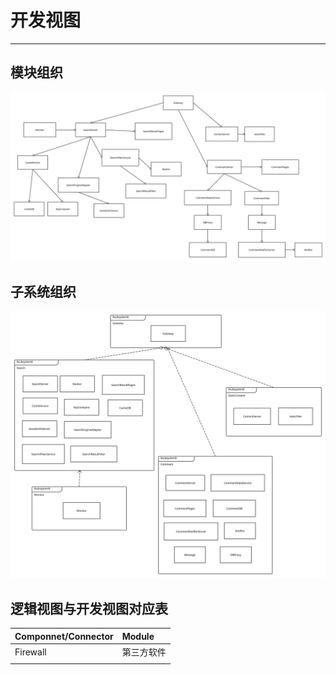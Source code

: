 # 开发视图

---

## 模块组织

![](/assets/模块组织.svg)

## 子系统组织

![](/assets/子系统组织.svg)

## 逻辑视图与开发视图对应表

| Componnet/Connector | Module |
| :--- | :--- |
| Firewall | 第三方软件 |
|  |  |



